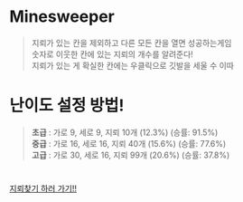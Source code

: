 # Minesweeper

> 지뢰가 있는 칸을 제외하고 다른 모든 칸을 열면 성공하는게임<br/>
숫자로 이웃한 칸에 있는 지뢰의 개수를 알려준다!<br/>
지뢰가 있는 게 확실한 칸에는 우클릭으로 깃발을 세울 수 이따

# 난이도 설정 방법!
> **초급** : 가로 9, 세로 9, 지뢰 10개 (12.3%) (승률: 91.5%)<br/>
**중급** : 가로 16, 세로 16, 지뢰 40개 (15.6%) (승률: 77.6%)<br/>
**고급** : 가로 30, 세로 16, 지뢰 99개 (20.6%) (승률: 37.8%)

# 

[지뢰찾기 하러 가기!!](https://gyuriling.github.io/Minesweeper/)
